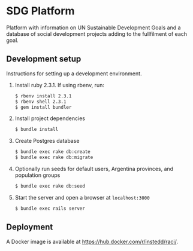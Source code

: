 # SDG Platform

Platform with information on UN Sustainable Development Goals and a database of social development projects adding to the fullfilment of each goal. 

## Development setup

Instructions for setting up a development environment.

1. Install ruby 2.3.1. If using rbenv, run:
    ```bash
    $ rbenv install 2.3.1
    $ rbenv shell 2.3.1
    $ gem install bundler
    ```

2. Install project dependencies
    ```bash
    $ bundle install
    ```

3. Create Postgres database
    ```bash
    $ bundle exec rake db:create
    $ bundle exec rake db:migrate
    ```

4. Optionally run seeds for default users, Argentina provinces, and population groups
    ```bash
    $ bundle exec rake db:seed
    ```

5. Start the server and open a browser at `localhost:3000`
    ```bash
    $ bundle exec rails server
    ```

## Deployment

A Docker image is available at https://hub.docker.com/r/instedd/raci/.
